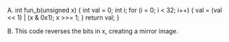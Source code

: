 A.
int fun_b(unsigned x) {
  int val = 0;
  int i;
  for (i = 0; i < 32; i++) {
    val = (val << 1) | (x & 0x1);
    x >>= 1;
  }
  return val;
}

B. This code reverses the bits in x, creating a mirror image.
